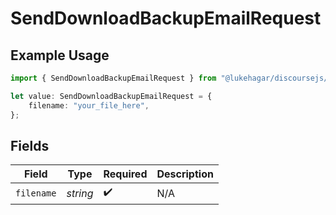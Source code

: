 # SendDownloadBackupEmailRequest

## Example Usage

```typescript
import { SendDownloadBackupEmailRequest } from "@lukehagar/discoursejs/sdk/models/operations";

let value: SendDownloadBackupEmailRequest = {
    filename: "your_file_here",
};
```

## Fields

| Field              | Type               | Required           | Description        |
| ------------------ | ------------------ | ------------------ | ------------------ |
| `filename`         | *string*           | :heavy_check_mark: | N/A                |